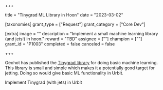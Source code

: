 +++

title = "Tinygrad ML Library in Hoon"
date = "2023-03-02"

[taxonomies]
grant_type = ["Request"]
grant_category = ["Core Dev"]

[extra]
image = ""
description = "Implement a small machine learning library (and jets!) in hoon."
reward = "TBD"
assignee = [""]
champion = [""]
grant_id = "P1003"
completed = false
canceled = false

+++

Geohot has published the [Tinygrad library](https://github.com/geohot/tinygrad) for doing basic machine learning. This library is small and simple which makes it a potentially good target for jetting. Doing so would give basic ML functionality in Urbit.

Implement Tinygrad (with jets) in Urbit
